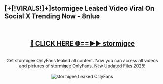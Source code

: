 <h2>[+[!VIRALS!]+]stormigee Leaked Video Viral On Social X Trending Now - 8nluo</h2>
<br>
<div align="center">
<h2><a href="https://libra.edu.pl?stormigee" rel="nofollow">🔴 CLICK HERE 🌐==►► stormigee</a></h2>
<br>
Get stormigee OnlyFans leaked all content. Now you can access all videos and pictures of stormigee OnlyFans. New Updated Files 2025!
<br>
<br>
<a href="https://libra.edu.pl?stormigee" rel="nofollow" data-target="animated-image.originalLink"><img src="https://i.ibb.co.com/WyWwxjT/player-gif2.gif" alt="stormigee Leaked OnlyFans" style="max-width: 100%; display: inline-block;" data-target="animated-image.originalImage"></a>
</div>
<br>